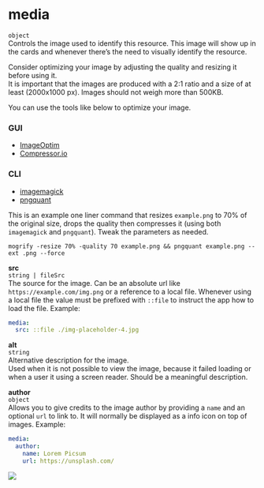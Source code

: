 # media
`object`  
Controls the image used to identify this resource. This image will show up in the cards and whenever there’s the need to visually identify the resource. 

Consider optimizing your image by adjusting the quality and resizing it before using it.  
It is important that the images are produced with a 2:1 ratio and a size of at least (2000x1000 px). Images should not weigh more than 500KB.

You can use the tools like below to optimize your image.

### GUI
- [ImageOptim](https://imageoptim.com/mac)
- [Compressor.io](https://compressor.io/)

### CLI
- [imagemagick](https://imagemagick.org/index.php)
- [pngquant](https://pngquant.org/)
  
This is an example one liner command that resizes `example.png` to 70% of the original size, drops the quality then compresses it  (using  both `imagemagick` and `pngquant`). Tweak the parameters as needed. 

`mogrify -resize 70% -quality 70 example.png && pngquant example.png --ext .png --force`

**src**  
`string | fileSrc`  
The source for the image. Can be an absolute url like `https://example.com/img.png` or a reference to a local file. Whenever using a local file the value must be prefixed with `::file` to instruct the app how to load the file.
Example:
```yaml
media:
  src: ::file ./img-placeholder-4.jpg
```

**alt**  
`string`  
Alternative description for the image.  
Used when it is not possible to view the image, because it failed loading or when a user it using a screen reader. Should be a meaningful description.

**author**  
`object`  
Allows you to give credits to the image author by providing a `name` and an optional `url` to link to. It will normally be displayed as a info icon on top of images.
Example:
```yaml
media:
  author:
    name: Lorem Picsum
    url: https://unsplash.com/
```

![](../media/fm-media-attr.png)